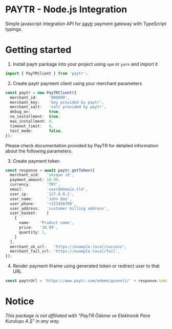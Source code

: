 # PAYTR - Node.js Integration

Simple javascript integration API for [paytr](https://www.paytr.com/) payment
gateway with TypeScript typings.

# Getting started

1. Install paytr package into your project using `npm` or `yarn` and import it

```ts
import { PayTRClient } from 'paytr';
```

2. Create paytr payment client using your merchant parameters

```ts
const paytr = new PayTRClient({
  merchant_id:     '000000',
  merchant_key:    'key provided by paytr',
  merchant_salt:   'salt provided by paytr',
  debug_on:        true,
  no_installment:  true,
  max_installment: 0,
  timeout_limit:   0,
  test_mode:       false,
});
```

Please check documentation provided by PayTR for detailed information about the
following parameters.

3. Create payment token

```ts
const response = await paytr.getToken({
  merchant_oid:   'unique id',
  payment_amount: 10.99,
  currency:       'TRY',
  email:          'user@domain.tld',
  user_ip:        '127.0.0.1',
  user_name:      'John Doe',
  user_phone:     '+123456789',
  user_address:   'customer billing address',
  user_basket:    [
    {
      name:    'Product name',
      price:   '10.99',
      quantity: 1,
    }
  ],
  merchant_ok_url:   'https://example.local/success',
  merchant_fail_url: 'https://example.local/fail',
});
```

4. Render payment iframe using generated token or redirect user to that URL

```ts
const paytrUrl = 'https://www.paytr.com/odeme/guvenli/' + response.token;
```

# Notice

_This package is not affiliated with "PayTR Ödeme ve Elektronik Para Kuruluşu A.Ş"
in any way._